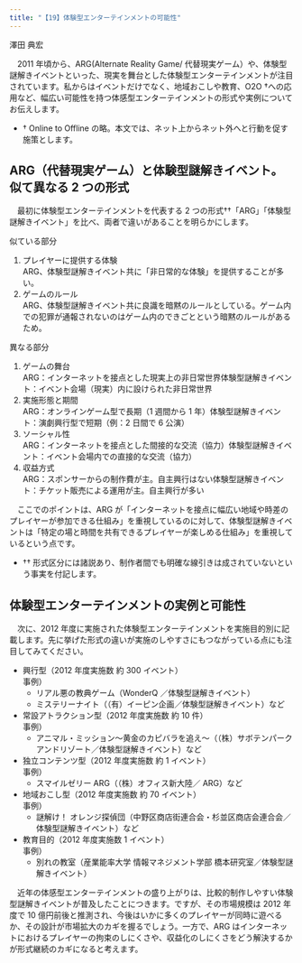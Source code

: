 ```yaml
---
title: "【19】体験型エンターテインメントの可能性"
---
```



澤田 典宏


　2011 年頃から、ARG(Alternate Reality Game/ 代替現実ゲーム）や、体験型謎解きイベントといった、現実を舞台とした体験型エンターテインメントが注目されています。私からはイベントだけでなく、地域おこしや教育、O2O †への応用など、幅広い可能性を持つ体感型エンターテインメントの形式や実例についてお伝えします。

  - † Online to Offline の略。本文では、ネット上からネット外へと行動を促す施策とします。

## ARG（代替現実ゲーム）と体験型謎解きイベント。似て異なる 2 つの形式

　最初に体験型エンターテインメントを代表する 2 つの形式††「ARG」「体験型謎解きイベント」を比べ、両者で違いがあることを明らかにします。

似ている部分

1.  プレイヤーに提供する体験  
    ARG、体験型謎解きイベント共に「非日常的な体験」を提供することが多い。
2.  ゲームのルール  
    ARG、体験型謎解きイベント共に良識を暗黙のルールとしている。ゲーム内での犯罪が通報されないのはゲーム内のできごとという暗黙のルールがあるため。

異なる部分

1.  ゲームの舞台  
    ARG：インターネットを接点とした現実上の非日常世界体験型謎解きイベント：イベント会場（現実）内に設けられた非日常世界
2.  実施形態と期間  
    ARG：オンラインゲーム型で長期（1 週間から 1 年）体験型謎解きイベント：演劇興行型で短期（例：2 日間で 6 公演）
3.  ソーシャル性  
    ARG：インターネットを接点とした間接的な交流（協力）体験型謎解きイベント：イベント会場内での直接的な交流（協力）
4.  収益方式  
    ARG：スポンサーからの制作費が主。自主興行はない体験型謎解きイベント：チケット販売による運用が主。自主興行が多い

　ここでのポイントは、ARG が「インターネットを接点に幅広い地域や時差のプレイヤーが参加できる仕組み」を重視しているのに対して、体験型謎解きイベントは「特定の場と時間を共有できるプレイヤーが楽しめる仕組み」を重視しているという点です。

  - †† 形式区分には諸説あり、制作者間でも明確な線引きは成されていないという事実を付記します。

## 体験型エンターテインメントの実例と可能性

　次に、2012 年度に実施された体験型エンターテインメントを実施目的別に記載します。先に挙げた形式の違いが実施のしやすさにもつながっている点にも注目してみてください。

  - 興行型（2012 年度実施数 約 300 イベント）  
    事例）
      - リアル悪の教典ゲーム（WonderQ ／体験型謎解きイベント）  
      - ミステリーナイト（（有）イーピン企画／体験型謎解きイベント）など
  - 常設アトラクション型（2012 年度実施数 約 10 件）  
    事例）
      - アニマル・ミッション～黄金のカピバラを追え～（（株）サボテンパークアンドリゾート／体験型謎解きイベント）など
  - 独立コンテンツ型（2012 年度実施数 約 1 イベント）  
    事例）
      - スマイルゼリー ARG（（株）オフィス新大陸／ ARG）など
  - 地域おこし型（2012 年度実施数 約 70 イベント）  
    事例）
      - 謎解け！ オレンジ探偵団（中野区商店街連合会・杉並区商店会連合会／体験型謎解きイベント）など
  - 教育目的（2012 年度実施数 1 イベント）  
    事例）
      - 別れの教室（産業能率大学 情報マネジメント学部 橋本研究室／体験型謎解きイベント）

　近年の体感型エンターテインメントの盛り上がりは、比較的制作しやすい体験型謎解きイベントが普及したことにつきます。ですが、その市場規模は 2012 年度で 10 億円前後と推測され、今後はいかに多くのプレイヤーが同時に遊べるか、その設計が市場拡大のカギを握るでしょう。一方で、ARG はインターネットにおけるプレイヤーの拘束のしにくさや、収益化のしにくさをどう解決するかが形式継続のカギになると考えます。
